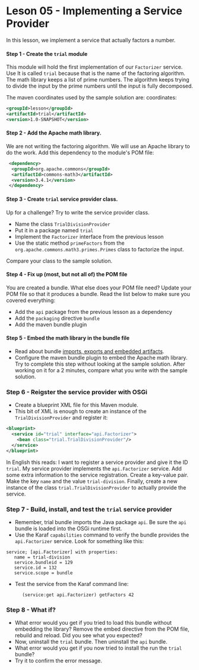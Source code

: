 # Leson 05 - Implementing a Service Provider
In this lesson, we implement a service that actually factors a number. 
 
 #### Step 1 - Create the `trial` module
 This module will hold the first implementation of our `Factorizer` service. Use It is called
 `trial` because that is the name of the factoring algorithm. The math library keeps a 
 list of prime numbers. The algorithm keeps trying to divide the input by the prime numbers
 until the input is fully decomposed.
 
 The maven coordinates used by the sample solution are:
 coordinates:
 
 ```xml
<groupId>lesson</groupId>
<artifactId>trial</artifactId>
<version>1.0-SNAPSHOT</version>
```


#### Step 2 - Add the Apache math library.
We are not writing the factoring algorithm. We will use an Apache library to do the work.
Add this dependency to the module's POM file:

```xml
 <dependency>
  <groupId>org.apache.commons</groupId>
  <artifactId>commons-math3</artifactId>
  <version>3.4.1</version>
 </dependency>
 ```

#### Step 3 - Create `trial` service provider class.
Up for a challenge? Try to write the service provider class.
 * Name the class `TrialDivisionProvider` 
 * Put it in a package named `trial`
 * Implement the `Factorizer` interface from the previous lesson
 * Use the static method `primeFactors` from the `org.apache.commons.math3.primes.Primes` class
 to factorize the input.
 
Compare your class to the sample solution.
 
#### Step 4 - Fix up (most, but not all of) the POM file
You are created a bundle. What else does your POM file need?
Update your POM file so that it produces a bundle. 
Read the list below to make sure you covered everything:

 * Add the `api` package from the previous lesson as a dependency
 * Add the `packaging` directive `bundle` 
 * Add the maven bundle plugin
 
 
#### Step 5 - Embed the math library in the bundle file
* Read about bundle [imports, exports and embedded artifacts](imports-exports-embedding.md).
* Configure the maven bundle plugin to embed the Apache math library. Try to complete this 
step without looking at the sample solution. After working on it for a 2 minutes, compare
what you write with the sample solution.

### Step 6 - Reigster the service provider with OSGi
* Create a blueprint XML file for this Maven module.
* This bit of XML is enough to create an instance of the `TrialDivisionProvider` and register it:
```xml
<blueprint>
  <service id="trial" interface="api.Factorizer">
    <bean class="trial.TrialDivisionProvider"/>
  </service>
</blueprint>
```

In English this reads: I want to register a service provider and give it the ID `trial`. 
My service provider implements the `api.Factorizer` service. Add some extra information to the 
service registration. Create a key-value pair. Make the key `name` and the value 
`trial-division`. Finally, create a new instance of the class `trial.TrialDivisionProvider`
to actually provide the service.

### Step 7 - Build, install, and test the `trial` service provider
* Remember, trial bundle imports the Java package `api`. Be sure the `api` bundle is loaded 
into the OSGi runtime first.
* Use the Karaf `capabilities` command to verify the bundle provides the `api.Factorizer` service. 
Look for something like this:

```test
service; [api.Factorizer] with properties:
   name = trial-division
   service.bundleid = 129
   service.id = 132
   service.scope = bundle
   ```

* Test the service from the Karaf command line:

```text
      (service:get api.Factorizer) getFactors 42
```

### Step 8 - What if?
* What error would you get if you tried to load this bundle without embedding the library? Remove
 the embed directive from the POM file, rebuild and reload. Did you see what you expected?
* Now, uninstall the `trial` bundle. Then uninstall the `api` bundle.
* What error would you get if you now tried to install the run the `trial` bundle?
* Try it to confirm the error message.
